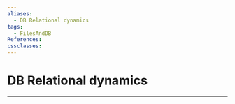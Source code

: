 ```yaml
---
aliases:
  - DB Relational dynamics
tags:
  - FilesAndDB
References: 
cssclasses:
---
```

# DB Relational dynamics

***